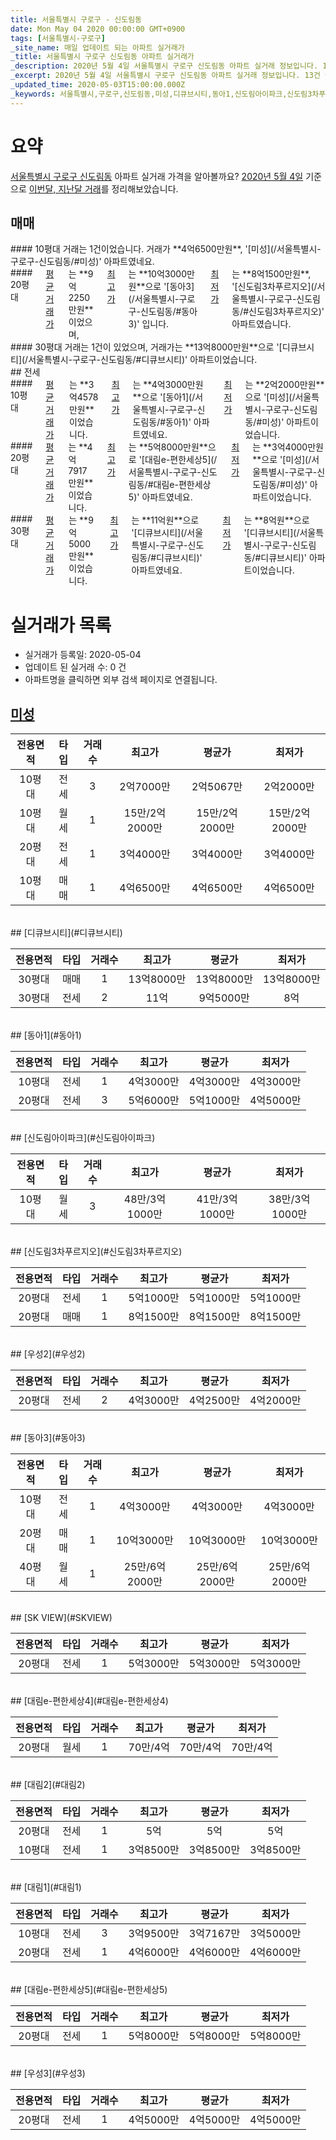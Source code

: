```yaml
---
title: 서울특별시 구로구 - 신도림동
date: Mon May 04 2020 00:00:00 GMT+0900
tags: [서울특별시-구로구]
_site_name: 매일 업데이트 되는 아파트 실거래가
_title: 서울특별시 구로구 신도림동 아파트 실거래가
_description: 2020년 5월 4일 서울특별시 구로구 신도림동 아파트 실거래 정보입니다. 13건 아파트 정보가 있습니다.
_excerpt: 2020년 5월 4일 서울특별시 구로구 신도림동 아파트 실거래 정보입니다. 13건 아파트 정보가 있습니다.
_updated_time: 2020-05-03T15:00:00.000Z
_keywords: 서울특별시,구로구,신도림동,미성,디큐브시티,동아1,신도림아이파크,신도림3차푸르지오,우성2,동아3,SK VIEW,대림e-편한세상4,대림2,대림1,대림e-편한세상5,우성3
---
```





# 요약
<ins>서울특별시 구로구 신도림동</ins> 아파트 실거래 가격을 알아볼까요? <ins>2020년 5월 4일</ins> 기준으로 <ins>이번달, 지난달 거래</ins>를 정리해보았습니다.

## 매매
<div class="container">
<div class="six columns" markdown="1">
#### 10평대
거래는 1건이었습니다. 거래가 **4억6500만원**, '[미성](/서울특별시-구로구-신도림동/#미성)' 아파트였네요.
</div>
<div class="six columns" markdown="1">
#### 20평대
<ins>평균 거래가</ins>는 **9억2250만원**이었으며, <ins>최고가</ins>는 **10억3000만원**으로 '[동아3](/서울특별시-구로구-신도림동/#동아3)' 입니다. <ins>최저가</ins>는 **8억1500만원**, '[신도림3차푸르지오](/서울특별시-구로구-신도림동/#신도림3차푸르지오)' 아파트였습니다.
</div>
</div>
<div class="container">
<div class="twelve columns" markdown="1">
#### 30평대
거래는 1건이 있었으며, 거래가는 **13억8000만원**으로 '[디큐브시티](/서울특별시-구로구-신도림동/#디큐브시티)' 아파트이었습니다.
</div>
</div>
## 전세
<div class="container">
<div class="six columns" markdown="1">
#### 10평대
<ins>평균 거래가</ins>는 **3억4578만원**이었습니다. <ins>최고가</ins>는 **4억3000만원**으로 '[동아1](/서울특별시-구로구-신도림동/#동아1)' 아파트였네요. <ins>최저가</ins>는 **2억2000만원**으로 '[미성](/서울특별시-구로구-신도림동/#미성)' 아파트이었습니다.
</div>
<div class="six columns" markdown="1">
#### 20평대
<ins>평균 거래가</ins>는 **4억7917만원**이었습니다. <ins>최고가</ins>는 **5억8000만원**으로 '[대림e-편한세상5](/서울특별시-구로구-신도림동/#대림e-편한세상5)' 아파트였네요. <ins>최저가</ins>는 **3억4000만원**으로 '[미성](/서울특별시-구로구-신도림동/#미성)' 아파트이었습니다.
</div>
</div>
<div class="container">
<div class="twelve columns" markdown="1">
#### 30평대
<ins>평균 거래가</ins>는 **9억5000만원**이었습니다. <ins>최고가</ins>는 **11억원**으로 '[디큐브시티](/서울특별시-구로구-신도림동/#디큐브시티)' 아파트였네요. <ins>최저가</ins>는 **8억원**으로 '[디큐브시티](/서울특별시-구로구-신도림동/#디큐브시티)' 아파트이었습니다.
</div>
</div>



# 실거래가 목록
- 실거래가 등록일: 2020-05-04
- 업데이트 된 실거래 수: 0 건
- 아파트명을 클릭하면 외부 검색 페이지로 연결됩니다.

## [미성](#미성)

|전용면적|타입|거래수|최고가|평균가|최저가|
|:---:|:---:|:---:|:---:|:---:|:---:|
|10평대|<span class="deal-type-2">전세</span>|3|2억7000만|2억5067만|2억2000만|
|10평대|<span class="deal-type-3">월세</span>|1|15만/2억2000만|15만/2억2000만|15만/2억2000만|
|20평대|<span class="deal-type-2">전세</span>|1|3억4000만|3억4000만|3억4000만|
|10평대|<span class="deal-type-1">매매</span>|1|4억6500만|4억6500만|4억6500만|

<br/>
## [디큐브시티](#디큐브시티)

|전용면적|타입|거래수|최고가|평균가|최저가|
|:---:|:---:|:---:|:---:|:---:|:---:|
|30평대|<span class="deal-type-1">매매</span>|1|13억8000만|13억8000만|13억8000만|
|30평대|<span class="deal-type-2">전세</span>|2|11억|9억5000만|8억|

<br/>
## [동아1](#동아1)

|전용면적|타입|거래수|최고가|평균가|최저가|
|:---:|:---:|:---:|:---:|:---:|:---:|
|10평대|<span class="deal-type-2">전세</span>|1|4억3000만|4억3000만|4억3000만|
|20평대|<span class="deal-type-2">전세</span>|3|5억6000만|5억1000만|4억5000만|

<br/>
## [신도림아이파크](#신도림아이파크)

|전용면적|타입|거래수|최고가|평균가|최저가|
|:---:|:---:|:---:|:---:|:---:|:---:|
|10평대|<span class="deal-type-3">월세</span>|3|48만/3억1000만|41만/3억1000만|38만/3억1000만|

<br/>
## [신도림3차푸르지오](#신도림3차푸르지오)

|전용면적|타입|거래수|최고가|평균가|최저가|
|:---:|:---:|:---:|:---:|:---:|:---:|
|20평대|<span class="deal-type-2">전세</span>|1|5억1000만|5억1000만|5억1000만|
|20평대|<span class="deal-type-1">매매</span>|1|8억1500만|8억1500만|8억1500만|

<br/>
## [우성2](#우성2)

|전용면적|타입|거래수|최고가|평균가|최저가|
|:---:|:---:|:---:|:---:|:---:|:---:|
|20평대|<span class="deal-type-2">전세</span>|2|4억3000만|4억2500만|4억2000만|

<br/>
## [동아3](#동아3)

|전용면적|타입|거래수|최고가|평균가|최저가|
|:---:|:---:|:---:|:---:|:---:|:---:|
|10평대|<span class="deal-type-2">전세</span>|1|4억3000만|4억3000만|4억3000만|
|20평대|<span class="deal-type-1">매매</span>|1|10억3000만|10억3000만|10억3000만|
|40평대|<span class="deal-type-3">월세</span>|1|25만/6억2000만|25만/6억2000만|25만/6억2000만|

<br/>
## [SK VIEW](#SKVIEW)

|전용면적|타입|거래수|최고가|평균가|최저가|
|:---:|:---:|:---:|:---:|:---:|:---:|
|20평대|<span class="deal-type-2">전세</span>|1|5억3000만|5억3000만|5억3000만|

<br/>
## [대림e-편한세상4](#대림e-편한세상4)

|전용면적|타입|거래수|최고가|평균가|최저가|
|:---:|:---:|:---:|:---:|:---:|:---:|
|20평대|<span class="deal-type-3">월세</span>|1|70만/4억|70만/4억|70만/4억|

<br/>
## [대림2](#대림2)

|전용면적|타입|거래수|최고가|평균가|최저가|
|:---:|:---:|:---:|:---:|:---:|:---:|
|20평대|<span class="deal-type-2">전세</span>|1|5억|5억|5억|
|10평대|<span class="deal-type-2">전세</span>|1|3억8500만|3억8500만|3억8500만|

<br/>
## [대림1](#대림1)

|전용면적|타입|거래수|최고가|평균가|최저가|
|:---:|:---:|:---:|:---:|:---:|:---:|
|10평대|<span class="deal-type-2">전세</span>|3|3억9500만|3억7167만|3억5000만|
|20평대|<span class="deal-type-2">전세</span>|1|4억6000만|4억6000만|4억6000만|

<br/>
## [대림e-편한세상5](#대림e-편한세상5)

|전용면적|타입|거래수|최고가|평균가|최저가|
|:---:|:---:|:---:|:---:|:---:|:---:|
|20평대|<span class="deal-type-2">전세</span>|1|5억8000만|5억8000만|5억8000만|

<br/>
## [우성3](#우성3)

|전용면적|타입|거래수|최고가|평균가|최저가|
|:---:|:---:|:---:|:---:|:---:|:---:|
|20평대|<span class="deal-type-2">전세</span>|1|4억5000만|4억5000만|4억5000만|

<br/>



